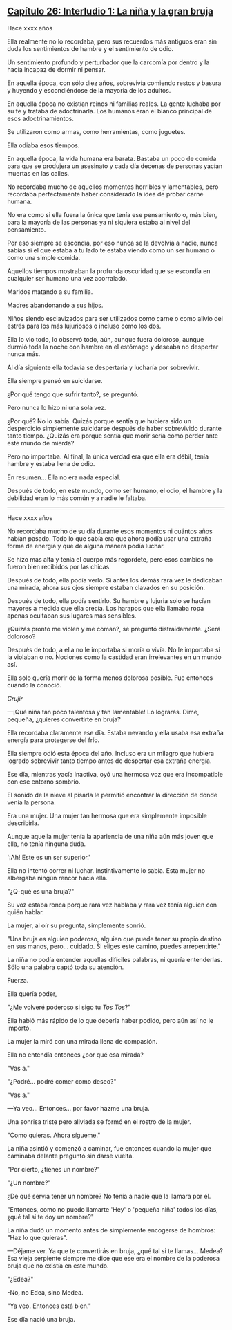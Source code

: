 
## [Capítulo 26: Interludio 1: La niña y la gran bruja](https://novelnext.dramanovels.io/nc/son-of-the-hero-king/chapter-26-interlude-1-the-girl-and-the-great-witch "Capítulo 26: Interludio 1: La niña y la gran bruja")


Hace xxxx años 

Ella realmente no lo recordaba, pero sus recuerdos más antiguos eran sin duda los sentimientos de hambre y el sentimiento de odio. 

Un sentimiento profundo y perturbador que la carcomía por dentro y la hacía incapaz de dormir ni pensar. 

En aquella época, con sólo diez años, sobrevivía comiendo restos y basura y huyendo y escondiéndose de la mayoría de los adultos. 

En aquella época no existían reinos ni familias reales. La gente luchaba por su fe y trataba de adoctrinarla. Los humanos eran el blanco principal de esos adoctrinamientos. 

Se utilizaron como armas, como herramientas, como juguetes. 

Ella odiaba esos tiempos. 

En aquella época, la vida humana era barata. Bastaba un poco de comida para que se produjera un asesinato y cada día decenas de personas yacían muertas en las calles. 

No recordaba mucho de aquellos momentos horribles y lamentables, pero recordaba perfectamente haber considerado la idea de probar carne humana. 

No era como si ella fuera la única que tenía ese pensamiento o, más bien, para la mayoría de las personas ya ni siquiera estaba al nivel del pensamiento. 

Por eso siempre se escondía, por eso nunca se la devolvía a nadie, nunca sabías si el que estaba a tu lado te estaba viendo como un ser humano o como una simple comida. 

Aquellos tiempos mostraban la profunda oscuridad que se escondía en cualquier ser humano una vez acorralado. 

Maridos matando a su familia. 

Madres abandonando a sus hijos. 

Niños siendo esclavizados para ser utilizados como carne o como alivio del estrés para los más lujuriosos o incluso como los dos. 

Ella lo vio todo, lo observó todo, aún, aunque fuera doloroso, aunque durmió toda la noche con hambre en el estómago y deseaba no despertar nunca más. 

Al día siguiente ella todavía se despertaría y lucharía por sobrevivir. 

Ella siempre pensó en suicidarse. 

¿Por qué tengo que sufrir tanto?, se preguntó. 

Pero nunca lo hizo ni una sola vez. 

¿Por qué? No lo sabía. Quizás porque sentía que hubiera sido un desperdicio simplemente suicidarse después de haber sobrevivido durante tanto tiempo. ¿Quizás era porque sentía que morir sería como perder ante este mundo de mierda?

Pero no importaba. Al final, la única verdad era que ella era débil, tenía hambre y estaba llena de odio. 

En resumen… Ella no era nada especial. 

Después de todo, en este mundo, como ser humano, el odio, el hambre y la debilidad eran lo más común y a nadie le faltaba. 

----

Hace xxxx años 

No recordaba mucho de su día durante esos momentos ni cuántos años habían pasado. Todo lo que sabía era que ahora podía usar una extraña forma de energía y que de alguna manera podía luchar. 

Se hizo más alta y tenía el cuerpo más regordete, pero esos cambios no fueron bien recibidos por las chicas. 

Después de todo, ella podía verlo. Si antes los demás rara vez le dedicaban una mirada, ahora sus ojos siempre estaban clavados en su posición. 

Después de todo, ella podía sentirlo. Su hambre y lujuria solo se hacían mayores a medida que ella crecía. Los harapos que ella llamaba ropa apenas ocultaban sus lugares más sensibles. 

¿Quizás pronto me violen y me coman?, se preguntó distraídamente. ¿Será doloroso? 

Después de todo, a ella no le importaba si moría o vivía. No le importaba si la violaban o no. Nociones como la castidad eran irrelevantes en un mundo así. 

Ella solo quería morir de la forma menos dolorosa posible. Fue entonces cuando la conoció. 

*Crujir*

—¡Qué niña tan poco talentosa y tan lamentable! Lo lograrás. Dime, pequeña, ¿quieres convertirte en bruja? 

Ella recordaba claramente ese día. Estaba nevando y ella usaba esa extraña energía para protegerse del frío. 

Ella siempre odió esta época del año. Incluso era un milagro que hubiera logrado sobrevivir tanto tiempo antes de despertar esa extraña energía. 

Ese día, mientras yacía inactiva, oyó una hermosa voz que era incompatible con ese entorno sombrío. 

El sonido de la nieve al pisarla le permitió encontrar la dirección de donde venía la persona. 

Era una mujer. Una mujer tan hermosa que era simplemente imposible describirla. 

Aunque aquella mujer tenía la apariencia de una niña aún más joven que ella, no tenía ninguna duda. 

'¡Ah! Este es un ser superior.'

Ella no intentó correr ni luchar. Instintivamente lo sabía. Esta mujer no albergaba ningún rencor hacia ella. 

"¿Q-qué es una bruja?" 

Su voz estaba ronca porque rara vez hablaba y rara vez tenía alguien con quién hablar. 

La mujer, al oír su pregunta, simplemente sonrió. 

"Una bruja es alguien poderoso, alguien que puede tener su propio destino en sus manos, pero… cuidado. Si eliges este camino, puedes arrepentirte."

La niña no podía entender aquellas difíciles palabras, ni quería entenderlas. Sólo una palabra captó toda su atención. 

Fuerza. 

Ella quería poder, 

"¿Me volveré poderoso si sigo tu *Tos* *Tos*?"

Ella habló más rápido de lo que debería haber podido, pero aún así no le importó. 

La mujer la miró con una mirada llena de compasión. 

Ella no entendía entonces ¿por qué esa mirada? 

"Vas a."

"¿Podré... podré comer como deseo?" 

"Vas a."

—Ya veo... Entonces... por favor hazme una bruja.

Una sonrisa triste pero aliviada se formó en el rostro de la mujer. 

"Como quieras. Ahora sígueme."

La niña asintió y comenzó a caminar, fue entonces cuando la mujer que caminaba delante preguntó sin darse vuelta. 

"Por cierto, ¿tienes un nombre?" 

"¿Un nombre?" 

¿De qué servía tener un nombre? No tenía a nadie que la llamara por él. 

"Entonces, como no puedo llamarte 'Hey' o 'pequeña niña' todos los días, ¿qué tal si te doy un nombre?" 

La niña dudó un momento antes de simplemente encogerse de hombros: "Haz lo que quieras".

—Déjame ver. Ya que te convertirás en bruja, ¿qué tal si te llamas… Medea? Esa vieja serpiente siempre me dice que ese era el nombre de la poderosa bruja que no existía en este mundo.

"¿Edea?" 

-No, no Edea, sino Medea.

"Ya veo. Entonces está bien."

Ese día nació una bruja.